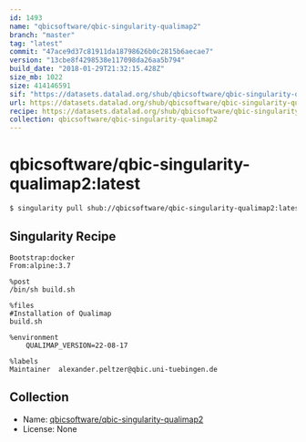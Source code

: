 ```yaml
---
id: 1493
name: "qbicsoftware/qbic-singularity-qualimap2"
branch: "master"
tag: "latest"
commit: "47ace9d37c81911da18798626b0c2815b6aecae7"
version: "13cbe8f4298538e117098da26aa5b794"
build_date: "2018-01-29T21:32:15.428Z"
size_mb: 1022
size: 414146591
sif: "https://datasets.datalad.org/shub/qbicsoftware/qbic-singularity-qualimap2/latest/2018-01-29-47ace9d3-13cbe8f4/13cbe8f4298538e117098da26aa5b794.simg"
url: https://datasets.datalad.org/shub/qbicsoftware/qbic-singularity-qualimap2/latest/2018-01-29-47ace9d3-13cbe8f4/
recipe: https://datasets.datalad.org/shub/qbicsoftware/qbic-singularity-qualimap2/latest/2018-01-29-47ace9d3-13cbe8f4/Singularity
collection: qbicsoftware/qbic-singularity-qualimap2
---
```


# qbicsoftware/qbic-singularity-qualimap2:latest

```bash
$ singularity pull shub://qbicsoftware/qbic-singularity-qualimap2:latest
```

## Singularity Recipe

```singularity
Bootstrap:docker
From:alpine:3.7

%post
/bin/sh build.sh

%files
#Installation of Qualimap
build.sh

%environment
    QUALIMAP_VERSION=22-08-17

%labels
Maintainer	alexander.peltzer@qbic.uni-tuebingen.de
```

## Collection

 - Name: [qbicsoftware/qbic-singularity-qualimap2](https://github.com/qbicsoftware/qbic-singularity-qualimap2)
 - License: None

